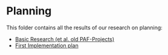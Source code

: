 # Planning

This folder contains all the results of our research on planning:

* [Basic Research (et al. old PAF-Projects)](./basics.md)
* [First Implementation plan](./Implementation.md)
